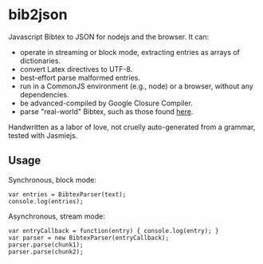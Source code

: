 bib2json
========

Javascript Bibtex to JSON for nodejs and the browser.  It can:

 * operate in streaming or block mode, extracting entries as arrays of dictionaries. 
 * convert Latex directives to UTF-8.
 * best-effort parse malformed entries.
 * run in a CommonJS environment (e.g., node) or a browser, without any dependencies.
 * be advanced-compiled by Google Closure Compiler.
 * parse "real-world" Bibtex, such as those found [here](http://liinwww.ira.uka.de/bibliography/).
 
Handwritten as a labor of love, not cruelly auto-generated from a grammar, tested with Jasmiejs.

Usage
-----

Synchronous, block mode:

```
var entries = BibtexParser(text);
console.log(entries);
```

Asynchronous, stream mode:
 
```
var entryCallback = function(entry) { console.log(entry); }
var parser = new BibtexParser(entryCallback);
parser.parse(chunk1);
parser.parse(chunk2);
```
